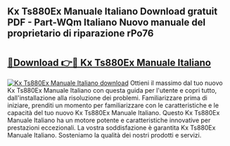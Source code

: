 ## Kx Ts880Ex Manuale Italiano Download gratuit PDF - Part-WQm Italiano Nuovo manuale del proprietario di riparazione rPo76

# <h2><a href="http://dfbrcun.blite.top/?on=Kx+Ts880Ex+Manuale+Italiano">🔗Download 👉🔴 Kx Ts880Ex Manuale Italiano</a></h2>

[![Kx Ts880Ex Manuale Italiano download](https://i.imgur.com/lujVjoI.png)](http://dfbrcun.blite.top/?on=Kx+Ts880Ex+Manuale+Italiano)
Ottieni il massimo dal tuo nuovo Kx Ts880Ex Manuale Italiano con questa guida per l'utente e copri tutto, dall'installazione alla risoluzione dei problemi. Familiarizzare prima di iniziare, prenditi un momento per familiarizzare con le caratteristiche e le capacità del tuo nuovo Kx Ts880Ex Manuale Italiano. Questo Kx Ts880Ex Manuale Italiano ha un motore potente e caratteristiche innovative per prestazioni eccezionali. La vostra soddisfazione è garantita Kx Ts880Ex Manuale Italiano. Sosteniamo la qualità dei nostri prodotti e servizi.
